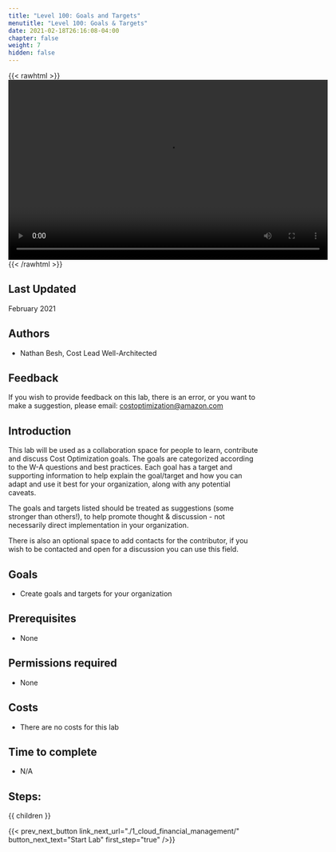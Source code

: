 ```yaml
---
title: "Level 100: Goals and Targets"
menutitle: "Level 100: Goals & Targets"
date: 2021-02-18T26:16:08-04:00
chapter: false
weight: 7
hidden: false
---
```

{{< rawhtml >}}
<video width="640" height="360" controls>
  <source src="https://d3h9zoi3eqyz7s.cloudfront.net/Cost/Videos/GoalsTargets.mp4" type="video/mp4">
  Your browser doesn't support video, or if you're on GitHub head to https://wellarchitectedlabs.com to watch the video.
</video>
{{< /rawhtml >}}

## Last Updated
February 2021

## Authors
- Nathan Besh, Cost Lead Well-Architected


## Feedback
If you wish to provide feedback on this lab, there is an error, or you want to make a suggestion, please email: costoptimization@amazon.com

## Introduction
This lab will be used as a collaboration space for people to learn, contribute and discuss Cost Optimization goals. The goals are categorized according to the W-A questions and best practices. Each goal has a target and supporting information to help explain the goal/target and how you can adapt and use it best for your organization, along with any potential caveats.

The goals and targets listed should be treated as suggestions (some stronger than others!), to help promote thought & discussion - not necessarily direct implementation in your organization.

There is also an optional space to add contacts for the contributor, if you wish to be contacted and open for a discussion you can use this field.


## Goals
- Create goals and targets for your organization

## Prerequisites
- None

## Permissions required
- None

## Costs
- There are no costs for this lab

## Time to complete
- N/A

## Steps:
{{ children }}


{{< prev_next_button link_next_url="./1_cloud_financial_management/" button_next_text="Start Lab" first_step="true" />}}
